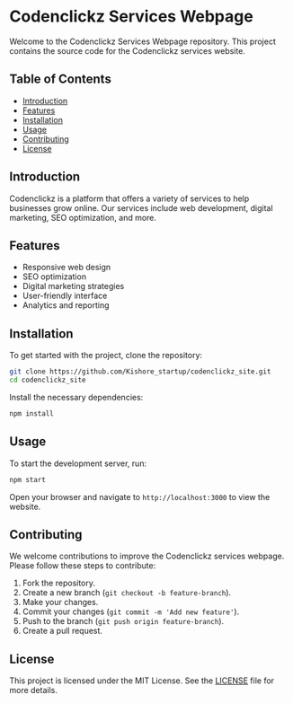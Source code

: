 # Codenclickz Services Webpage

Welcome to the Codenclickz Services Webpage repository. This project contains the source code for the Codenclickz services website.

## Table of Contents

- [Introduction](#introduction)
- [Features](#features)
- [Installation](#installation)
- [Usage](#usage)
- [Contributing](#contributing)
- [License](#license)

## Introduction

Codenclickz is a platform that offers a variety of services to help businesses grow online. Our services include web development, digital marketing, SEO optimization, and more.

## Features

- Responsive web design
- SEO optimization
- Digital marketing strategies
- User-friendly interface
- Analytics and reporting

## Installation

To get started with the project, clone the repository:

```bash
git clone https://github.com/Kishore_startup/codenclickz_site.git
cd codenclickz_site
```

Install the necessary dependencies:

```bash
npm install
```

## Usage

To start the development server, run:

```bash
npm start
```

Open your browser and navigate to `http://localhost:3000` to view the website.

## Contributing

We welcome contributions to improve the Codenclickz services webpage. Please follow these steps to contribute:

1. Fork the repository.
2. Create a new branch (`git checkout -b feature-branch`).
3. Make your changes.
4. Commit your changes (`git commit -m 'Add new feature'`).
5. Push to the branch (`git push origin feature-branch`).
6. Create a pull request.

## License

This project is licensed under the MIT License. See the [LICENSE](LICENSE) file for more details.